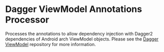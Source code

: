 # Dagger ViewModel Annotations Processor

Processes the annotations to allow dependency injection with Dagger2 dependencies of Android arch ViewModel objects. Please see the [Dagger ViewModel](https://github.com/onepointsixtwo/dagger_viewmodel) repository for more information.
